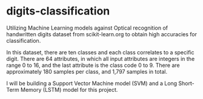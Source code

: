 # digits-classification
Utilizing Machine Learning models against Optical recognition of handwritten digits dataset from scikit-learn.org to obtain high accuracies for classification.


In this dataset, there are ten classes and each class correlates to a specific digit. There are 64 attributes, in which all input attributes are integers in the range 0 to 16, and the last attribute is the class code 0 to 9. There are approximately 180 samples per class, and 1,797 samples in total.

I will be building a Support Vector Machine model (SVM) and a Long Short-Term Memory (LSTM) model for this project. 
